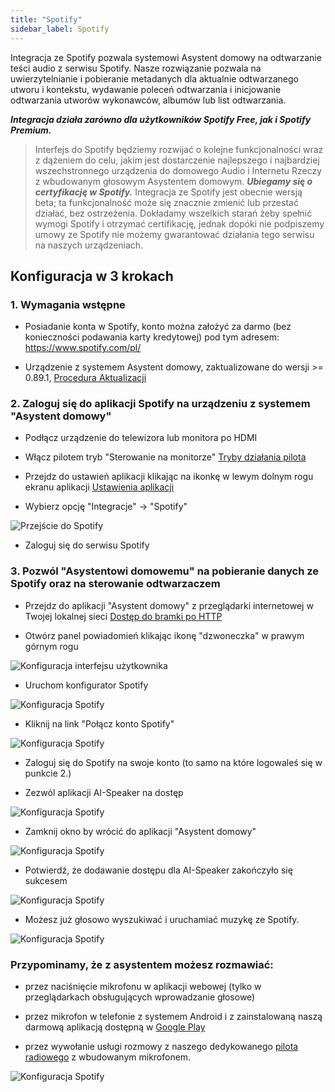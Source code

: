 ```yaml
---
title: "Spotify"
sidebar_label: Spotify
---
```


Integracja ze Spotify pozwala systemowi Asystent domowy na odtwarzanie teści audio z serwisu Spotify. Nasze rozwiązanie pozwala na uwierzytelnianie i pobieranie metadanych dla aktualnie odtwarzanego utworu i kontekstu, wydawanie poleceń odtwarzania i inicjowanie odtwarzania utworów wykonawców, albumów lub list odtwarzania.

***Integracja działa zarówno dla użytkowników Spotify Free, jak i Spotify Premium.***

> Interfejs do Spotify będziemy rozwijać o kolejne funkcjonalności wraz z dążeniem do celu, jakim jest dostarczenie najlepszego i najbardziej wszechstronnego urządzenia do domowego Audio i Internetu Rzeczy z wbudowanym głosowym Asystentem domowym.
***Ubiegamy się o certyfikację w Spotify.*** Integracja ze Spotify jest obecnie wersją beta; ta funkcjonalność może się znacznie zmienić lub przestać działać, bez ostrzeżenia. Dokładamy wszelkich starań żeby spełnić wymogi Spotify i otrzymać certifikację, jednak dopóki nie podpiszemy umowy ze Spotify nie możemy gwarantować działania tego serwisu na naszych urządzeniach.

## Konfiguracja w 3 krokach

### 1. Wymagania wstępne

* Posiadanie konta w Spotify, konto można założyć za darmo (bez konieczności podawania karty kredytowej) pod tym adresem: https://www.spotify.com/pl/

* Urządzenie z systemem Asystent domowy, zaktualizowane do wersji >= 0.89.1, [Procedura Aktualizacji](/AIS-docs/docs/en/ais_bramka_update_index.html)


### 2. Zaloguj się do aplikacji Spotify na urządzeniu z systemem "Asystent domowy"

* Podłącz urządzenie do telewizora lub monitora po HDMI

* Włącz pilotem tryb "Sterowanie na monitorze" [Tryby działania pilota](/AIS-docs/docs/en/ais_remote_modes.html)

* Przejdz do ustawień aplikacji klikając na ikonkę w lewym dolnym rogu ekranu aplikacji [Ustawienia aplikacji](/AIS-docs/docs/en/ais_bramka_settings.html#ustawienia-aplikacji-asystent-domowy)

* Wybierz opcję "Integracje" -> "Spotify"

![Przejście do Spotify](/AIS-docs/img/en/bramka/spotify_settings.png)

* Zaloguj się do serwisu Spotify


### 3. Pozwól "Asystentowi domowemu" na pobieranie danych ze Spotify oraz na sterowanie odtwarzaczem

* Przejdz do aplikacji "Asystent domowy" z przeglądarki internetowej w Twojej lokalnej sieci [Dostęp do bramki po HTTP](/AIS-docs/docs/en/ais_bramka_remote_http)

* Otwórz panel powiadomień klikając ikonę "dzwoneczka" w prawym górnym rogu

![Konfiguracja interfejsu użytkownika](/AIS-docs/img/en/frontend/go_to_notifications.png)


* Uruchom konfigurator Spotify

![Konfiguracja Spotify](/AIS-docs/img/en/frontend/configure_spotify_s1.png)


* Kliknij na link "Połącz konto Spotify"

![Konfiguracja Spotify](/AIS-docs/img/en/frontend/configure_spotify_s2.png)

* Zaloguj się do Spotify na swoje konto (to samo na które logowaleś się w punkcie 2.)


* Zezwól aplikacji AI-Speaker na dostęp

![Konfiguracja Spotify](/AIS-docs/img/en/frontend/configure_spotify_s3.png)

* Zamknij okno by wrócić do aplikacji "Asystent domowy"

![Konfiguracja Spotify](/AIS-docs/img/en/frontend/configure_spotify_s4.png)


* Potwierdź, że dodawanie dostępu dla AI-Speaker zakończyło się sukcesem

![Konfiguracja Spotify](/AIS-docs/img/en/frontend/configure_spotify_s5.png)


* Możesz już głosowo wyszukiwać i uruchamiać muzykę ze Spotify.

![Konfiguracja Spotify](/AIS-docs/img/en/frontend/configure_spotify_s7.png)


### Przypominamy, że z asystentem możesz rozmawiać:
- przez naciśnięcie mikrofonu w aplikacji webowej (tylko w przeglądarkach obsługujących wprowadzanie głosowe)
- przez mikrofon w telefonie z systemem Android i z zainstalowaną naszą darmową aplikacją dostępną w [Google Play](https://play.google.com/store/apps/details?id=pl.sviete.dom)

- przez wywołanie usługi rozmowy z naszego dedykowanego [pilota radiowego](ais_remote_index) z wbudowanym mikrofonem.


![Konfiguracja Spotify](/AIS-docs/img/en/frontend/configure_spotify_s6.png)
